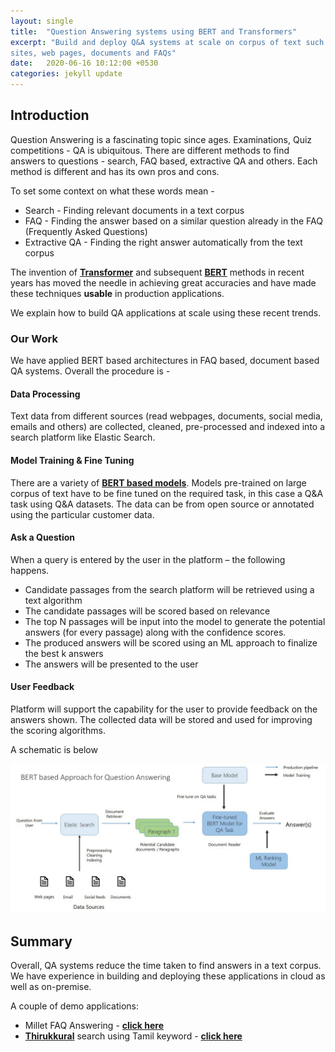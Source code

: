 ```yaml
---
layout: single
title:  "Question Answering systems using BERT and Transformers"
excerpt: "Build and deploy Q&A systems at scale on corpus of text such as web
sites, web pages, documents and FAQs"
date:   2020-06-16 10:12:00 +0530
categories: jekyll update
---
```

## Introduction
Question Answering is a fascinating topic since ages. Examinations, 
Quiz competitions - QA is ubiquitous. There are different methods to find answers to questions - search,
FAQ based, extractive QA and others. Each method is different and has its own pros and cons. 

To set some context on what these words mean - 
* Search - Finding relevant documents in a text corpus
* FAQ - Finding the answer based on a similar question already in the FAQ (Frequently Asked Questions)
* Extractive QA - Finding the right answer automatically from the text corpus


The invention of [**Transformer**](http://jalammar.github.io/illustrated-transformer/) 
and subsequent [**BERT**](https://ai.googleblog.com/2018/11/open-sourcing-bert-state-of-art-pre.html) methods in recent years has moved the needle in achieving 
great accuracies and have made these techniques **usable** in production applications.

We explain how to build QA applications at scale using these recent trends.

### Our Work

We have applied BERT based architectures in FAQ based, document based QA systems. Overall the procedure is - 

#### Data Processing
Text data from different sources (read webpages, documents, social media, emails and others) 
are collected, cleaned, pre-processed and indexed into a search platform like Elastic Search.

#### Model Training & Fine Tuning
There are a variety of [**BERT based models**](https://huggingface.co/transformers/summary.html). 
Models pre-trained on large corpus of text have to be fine tuned on the required task, in this case a Q&A task using Q&A datasets. 
The data can be from open source or annotated using the particular customer data.

#### Ask a Question
When a query is entered by the user in the platform – the following happens.
* Candidate passages from the search platform will be retrieved using a text algorithm
* The candidate passages will be scored based on relevance
* The top N passages will be input into the model to generate the potential answers (for every passage) along with the confidence scores.
* The produced answers will be scored using an ML approach to finalize the best k answers
* The answers will be presented to the user

#### User Feedback
Platform will support the capability for the user to provide feedback on the answers shown. 
The collected data will be stored and used for improving the scoring algorithms.

A schematic is below

<div class="imgcap">
<img src="/images/bertqa.jpg">
</div>

## Summary
Overall, QA systems reduce the time taken to find answers in a text corpus. We have experience in building
and deploying these applications in cloud as well as on-premise. 

A couple of demo applications:

* Millet FAQ Answering - [**click here**](http://millet-qa.herokuapp.com)
* [**Thirukkural**](https://en.wikipedia.org/wiki/Tirukkuṛaḷ) search using Tamil keyword - [**click here**](http://kural-search.herokuapp.com)

[jekyll-docs]: https://jekyllrb.com/docs/home
[jekyll-gh]:   https://github.com/jekyll/jekyll
[jekyll-talk]: https://talk.jekyllrb.com/
